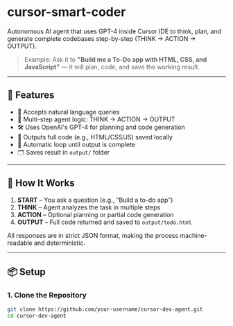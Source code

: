# cursor-smart-coder
Autonomous AI agent that uses GPT-4 inside Cursor IDE to think, plan, and generate complete codebases step-by-step (THINK → ACTION → OUTPUT).
> Example: Ask it to **"Build me a To-Do app with HTML, CSS, and JavaScript"** — it will plan, code, and save the working result.

---

## 🚀 Features

- 💬 Accepts natural language queries
- 🧠 Multi-step agent logic: THINK → ACTION → OUTPUT
- 🛠️ Uses OpenAI's GPT-4 for planning and code generation
- 📄 Outputs full code (e.g., HTML/CSS/JS) saved locally
- 🔁 Automatic loop until output is complete
- 🗂️ Saves result in `output/` folder

---

## 🧪 How It Works

1. **START** – You ask a question (e.g., “Build a to-do app”)
2. **THINK** – Agent analyzes the task in multiple steps
3. **ACTION** – Optional planning or partial code generation
4. **OUTPUT** – Full code returned and saved to `output/todo.html`

All responses are in strict JSON format, making the process machine-readable and deterministic.

---

## 📦 Setup

### 1. Clone the Repository

```bash
git clone https://github.com/your-username/cursor-dev-agent.git
cd cursor-dev-agent
